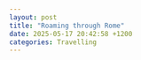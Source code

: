 ```yaml
---
layout: post
title: "Roaming through Rome"
date: 2025-05-17 20:42:58 +1200
categories: Travelling
---
```

